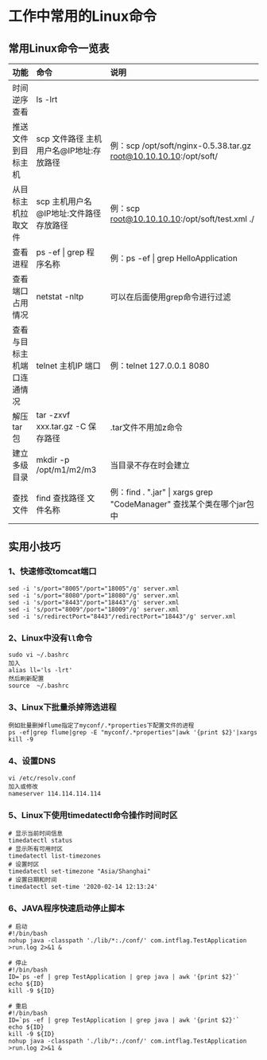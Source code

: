 # 工作中常用的Linux命令
## 常用Linux命令一览表
|功能|命令|说明|
|:----|:----|:----|
|时间逆序查看|ls -lrt||
|推送文件到目标主机|scp 文件路径 主机用户名@IP地址:存放路径|例：scp /opt/soft/nginx-0.5.38.tar.gz root@10.10.10.10:/opt/soft/|
|从目标主机拉取文件|scp 主机用户名@IP地址:文件路径 存放路径|例：scp root@10.10.10.10:/opt/soft/test.xml ./|
|查看进程|ps -ef \| grep 程序名称|例：ps -ef \| grep HelloApplication|
|查看端口占用情况|netstat -nltp|可以在后面使用grep命令进行过滤|
|查看与目标主机端口连通情况|telnet 主机IP 端口|例：telnet 127.0.0.1 8080|
|解压tar包|tar -zxvf xxx.tar.gz -C 保存路径|.tar文件不用加z命令|
|建立多级目录|mkdir -p /opt/m1/m2/m3|当目录不存在时会建立| 
|查找文件|find 查找路径 文件名称|例：find . ".jar" \| xargs grep "CodeManager" 查找某个类在哪个jar包中|

## 实用小技巧
### 1、快速修改tomcat端口
```
sed -i 's/port="8005"/port="18005"/g' server.xml
sed -i 's/port="8080"/port="18080"/g' server.xml
sed -i 's/port="8443"/port="18443"/g' server.xml
sed -i 's/port="8009"/port="18009"/g' server.xml
sed -i 's/redirectPort="8443"/redirectPort="18443"/g' server.xml
```
### 2、Linux中没有`ll`命令
```
sudo vi ~/.bashrc
加入
alias ll='ls -lrt'
然后刷新配置
source  ~/.bashrc
```
### 3、Linux下批量杀掉筛选进程
```
例如批量删掉flume指定了myconf/.*properties下配置文件的进程
ps -ef|grep flume|grep -E "myconf/.*properties"|awk '{print $2}'|xargs kill -9
```
### 4、设置DNS
```
vi /etc/resolv.conf
加入或修改
nameserver 114.114.114.114
```
### 5、Linux下使用timedatectl命令操作时间时区
```
# 显示当前时间信息
timedatectl status
# 显示所有可用时区
timedatectl list-timezones
# 设置时区
timedatectl set-timezone "Asia/Shanghai"
# 设置日期和时间
timedatectl set-time '2020-02-14 12:13:24'
```
### 6、JAVA程序快速启动停止脚本
```
# 启动
#!/bin/bash
nohup java -classpath './lib/*:./conf/' com.intflag.TestApplication >run.log 2>&1 &

# 停止
#!/bin/bash
ID=`ps -ef | grep TestApplication | grep java | awk '{print $2}'`
echo ${ID}
kill -9 ${ID}

# 重启
#!/bin/bash
ID=`ps -ef | grep TestApplication | grep java | awk '{print $2}'`
echo ${ID}
kill -9 ${ID}
nohup java -classpath './lib/*:./conf/' com.intflag.TestApplication >run.log 2>&1 &
```